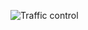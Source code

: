   ![Traffic control](https://user-images.githubusercontent.com/94268410/144429833-58e66b66-30bb-4559-a144-6dcc93f1ebe1.png)


